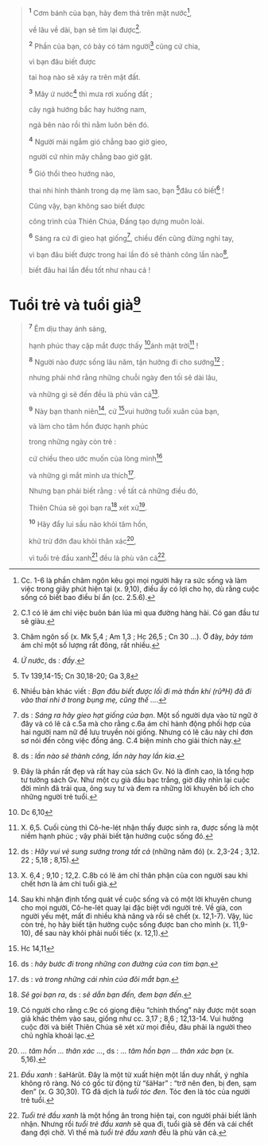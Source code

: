 > <sup><b>1</b></sup> Cơm bánh của bạn, hãy đem thả trên mặt nước[^1-40ea115a-1d20-49d8-9424-3c0dc0d7d9d5],
>
> về lâu về dài, bạn sẽ tìm lại được[^2-40ea115a-1d20-49d8-9424-3c0dc0d7d9d5].
>
> <sup><b>2</b></sup> Phần của bạn, có bảy có tám người[^3-40ea115a-1d20-49d8-9424-3c0dc0d7d9d5] cũng cứ chia,
>
> vì bạn đâu biết được
>
> tai hoạ nào sẽ xảy ra trên mặt đất.
>
> <sup><b>3</b></sup> Mây ứ nước[^4-40ea115a-1d20-49d8-9424-3c0dc0d7d9d5] thì mưa rơi xuống đất ;
>
> cây ngả hướng bắc hay hướng nam,
>
> ngả bên nào rồi thì nằm luôn bên đó.
>
> <sup><b>4</b></sup> Người mải ngắm gió chẳng bao giờ gieo,
>
> người cứ nhìn mây chẳng bao giờ gặt.
>
> <sup><b>5</b></sup> Gió thổi theo hướng nào,
>
> thai nhi hình thành trong dạ mẹ làm sao, bạn [^1@-40ea115a-1d20-49d8-9424-3c0dc0d7d9d5]đâu có biết[^5-40ea115a-1d20-49d8-9424-3c0dc0d7d9d5] !
>
> Cũng vậy, bạn không sao biết được
>
> công trình của Thiên Chúa, Đấng tạo dựng muôn loài.
>
> <sup><b>6</b></sup> Sáng ra cứ đi gieo hạt giống[^6-40ea115a-1d20-49d8-9424-3c0dc0d7d9d5], chiều đến cũng đừng nghỉ tay,
>
> vì bạn đâu biết được trong hai lần đó sẽ thành công lần nào[^7-40ea115a-1d20-49d8-9424-3c0dc0d7d9d5],
>
> biết đâu hai lần đều tốt như nhau cả !

# Tuổi trẻ và tuổi già[^8-40ea115a-1d20-49d8-9424-3c0dc0d7d9d5]

> <sup><b>7</b></sup> Êm dịu thay ánh sáng,
>
> hạnh phúc thay cặp mắt được thấy [^2@-40ea115a-1d20-49d8-9424-3c0dc0d7d9d5]ánh mặt trời[^9-40ea115a-1d20-49d8-9424-3c0dc0d7d9d5] !
>
> <sup><b>8</b></sup> Người nào được sống lâu năm, tận hưởng đi cho sướng[^10-40ea115a-1d20-49d8-9424-3c0dc0d7d9d5] ;
>
> nhưng phải nhớ rằng những chuỗi ngày đen tối sẽ dài lâu,
>
> và những gì sẽ đến đều là phù vân cả[^11-40ea115a-1d20-49d8-9424-3c0dc0d7d9d5].
>
> <sup><b>9</b></sup> Này bạn thanh niên[^12-40ea115a-1d20-49d8-9424-3c0dc0d7d9d5], cứ [^3@-40ea115a-1d20-49d8-9424-3c0dc0d7d9d5]vui hưởng tuổi xuân của bạn,
>
> và làm cho tâm hồn được hạnh phúc
>
> trong những ngày còn trẻ :
>
> cứ chiều theo ước muốn của lòng mình[^13-40ea115a-1d20-49d8-9424-3c0dc0d7d9d5]
>
> và những gì mắt mình ưa thích[^14-40ea115a-1d20-49d8-9424-3c0dc0d7d9d5].
>
> Nhưng bạn phải biết rằng : về tất cả những điều đó,
>
> Thiên Chúa sẽ gọi bạn ra[^15-40ea115a-1d20-49d8-9424-3c0dc0d7d9d5] xét xử[^16-40ea115a-1d20-49d8-9424-3c0dc0d7d9d5].
>
> <sup><b>10</b></sup> Hãy đẩy lui sầu não khỏi tâm hồn,
>
> khử trừ đớn đau khỏi thân xác[^17-40ea115a-1d20-49d8-9424-3c0dc0d7d9d5],
>
> vì tuổi trẻ đầu xanh[^18-40ea115a-1d20-49d8-9424-3c0dc0d7d9d5] đều là phù vân cả[^19-40ea115a-1d20-49d8-9424-3c0dc0d7d9d5].

[^1-40ea115a-1d20-49d8-9424-3c0dc0d7d9d5]: Cc. 1-6 là phần châm ngôn kêu gọi mọi người hãy ra sức sống và làm việc trong giây phút hiện tại (x. 9,10), điều ấy có lợi cho họ, dù rằng cuộc sống có biết bao điều bí ẩn (cc. 2.5.6).

[^2-40ea115a-1d20-49d8-9424-3c0dc0d7d9d5]: C.1 có lẽ ám chỉ việc buôn bán lúa mì qua đường hàng hải. Có gan đầu tư sẽ giàu.

[^3-40ea115a-1d20-49d8-9424-3c0dc0d7d9d5]: Châm ngôn số (x. Mk 5,4 ; Am 1,3 ; Hc 26,5 ; Cn 30 ...). Ở đây, _bảy tám_ ám chỉ một số lượng rất đông, rất nhiều.

[^4-40ea115a-1d20-49d8-9424-3c0dc0d7d9d5]: _Ứ nước_, ds : _đầy_.

[^5-40ea115a-1d20-49d8-9424-3c0dc0d7d9d5]: Nhiều bản khác viết : _Bạn đâu biết được lối đi mà thần khí (rûªH) đã đi vào thai nhi ở trong bụng mẹ, cũng thế ..._.

[^6-40ea115a-1d20-49d8-9424-3c0dc0d7d9d5]: ds : _Sáng ra hãy gieo hạt giống của bạn_. Một số người dựa vào từ ngữ ở đây và có lẽ cả c.5a mà cho rằng c.6a ám chỉ hành động phối hợp của hai người nam nữ để lưu truyền nòi giống. Nhưng có lẽ câu này chỉ đơn sơ nói đến công việc đồng áng. C.4 biện minh cho giải thích này.

[^7-40ea115a-1d20-49d8-9424-3c0dc0d7d9d5]: ds : _lần nào sẽ thành công, lần này hay lần kia_.

[^8-40ea115a-1d20-49d8-9424-3c0dc0d7d9d5]: Đây là phần rất đẹp và rất hay của sách Gv. Nó là đỉnh cao, là tổng hợp tư tưởng sách Gv. Như một cụ già đầu bạc trắng, giờ đây nhìn lại cuộc đời mình đã trải qua, ông suy tư và đem ra những lời khuyên bổ ích cho những người trẻ tuổi.

[^9-40ea115a-1d20-49d8-9424-3c0dc0d7d9d5]: X. 6,5. Cuối cùng thì Cô-he-lét nhận thấy được sinh ra, được sống là một niềm hạnh phúc ; vậy phải biết tận hưởng cuộc sống đó.

[^10-40ea115a-1d20-49d8-9424-3c0dc0d7d9d5]: ds : _Hãy vui vẻ sung sướng trong tất cả_ (những năm đó) (x. 2,3-24 ; 3,12. 22 ; 5,18 ; 8,15).

[^11-40ea115a-1d20-49d8-9424-3c0dc0d7d9d5]: X. 6,4 ; 9,10 ; 12,2. C.8b có lẽ ám chỉ thân phận của con người sau khi chết hơn là ám chỉ tuổi già.

[^12-40ea115a-1d20-49d8-9424-3c0dc0d7d9d5]: Sau khi nhận định tổng quát về cuộc sống và có một lời khuyên chung cho mọi người, Cô-he-lét quay lại đặc biệt với người trẻ. Về già, con người yếu mệt, mất đi nhiều khả năng và rồi sẽ chết (x. 12,1-7). Vậy, lúc còn trẻ, họ hãy biết tận hưởng cuộc sống được ban cho mình (x. 11,9-10), để sau này khỏi phải nuối tiếc (x. 12,1).

[^13-40ea115a-1d20-49d8-9424-3c0dc0d7d9d5]: ds : _hãy bước đi trong những con đường của con tim bạn_.

[^14-40ea115a-1d20-49d8-9424-3c0dc0d7d9d5]: ds : _và trong những cái nhìn của đôi mắt bạn_.

[^15-40ea115a-1d20-49d8-9424-3c0dc0d7d9d5]: _Sẽ gọi bạn ra_, ds : _sẽ dẫn bạn đến, đem bạn đến_.

[^16-40ea115a-1d20-49d8-9424-3c0dc0d7d9d5]: Có người cho rằng c.9c có giọng điệu “chính thống” này được một soạn giả khác thêm vào sau, giống như cc. 3,17 ; 8,6 ; 12,13-14. Vui hưởng cuộc đời và biết Thiên Chúa sẽ xét xử mọi điều, đâu phải là người theo chủ nghĩa khoái lạc.

[^17-40ea115a-1d20-49d8-9424-3c0dc0d7d9d5]: _... tâm hồn ... thân xác ..._, ds : ... _tâm hồn bạn ... thân xác bạn_ (x. 5,16).

[^18-40ea115a-1d20-49d8-9424-3c0dc0d7d9d5]: _Đầu xanh_ : šaHárût. Đây là một từ xuất hiện một lần duy nhất, ý nghĩa không rõ ràng. Nó có gốc từ động từ “šäHar” : “trở nên đen, bị đen, sạm đen” (x. G 30,30). TG đã dịch là _tuổi tóc đen_. Tóc đen là tóc của người trẻ tuổi.

[^19-40ea115a-1d20-49d8-9424-3c0dc0d7d9d5]: _Tuổi trẻ đầu xanh_ là một hồng ân trong hiện tại, con người phải biết lãnh nhận. Nhưng rồi _tuổi trẻ đầu xanh_ sẽ qua đi, tuổi già sẽ đến và cái chết đang đợi chờ. Vì thế mà _tuổi trẻ đầu xanh_ đều là phù vân cả.

[^1@-40ea115a-1d20-49d8-9424-3c0dc0d7d9d5]: Tv 139,14-15; Cn 30,18-20; Ga 3,8

[^2@-40ea115a-1d20-49d8-9424-3c0dc0d7d9d5]: Dc 6,10

[^3@-40ea115a-1d20-49d8-9424-3c0dc0d7d9d5]: Hc 14,11
